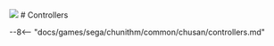 <img class="header-logo" src="/img/sega/chunithm/new/logo.png">
# Controllers

--8<-- "docs/games/sega/chunithm/common/chusan/controllers.md"
